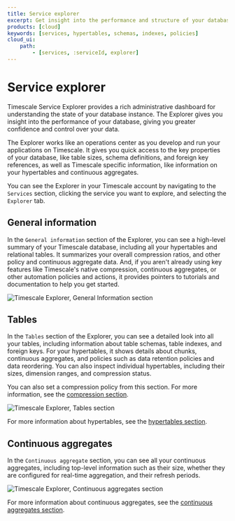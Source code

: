 ```yaml
---
title: Service explorer
excerpt: Get insight into the performance and structure of your database
products: [cloud]
keywords: [services, hypertables, schemas, indexes, policies]
cloud_ui:
    path:
        - [services, :serviceId, explorer]
---
```


# Service explorer

Timescale Service Explorer provides a rich administrative dashboard for
understanding the state of your database instance. The Explorer gives you
insight into the performance of your database, giving you greater confidence and
control over your data.

The Explorer works like an operations center as you develop and run your
applications on Timescale. It gives you quick access to the key properties of
your database, like table sizes, schema definitions, and foreign key references,
as well as Timescale specific information, like information on your hypertables
and continuous aggregates.

You can see the Explorer in your Timescale account by navigating to
the `Services` section, clicking the service you want to explore, and selecting
the `Explorer` tab.

## General information

In the `General information` section of the Explorer, you can see a high-level
summary of your Timescale database, including all your hypertables and
relational tables. It summarizes your overall compression ratios, and other
policy and continuous aggregate data. And, if you aren't already using key
features like Timescale's native compression, continuous aggregates, or other
automation policies and actions, it provides pointers to tutorials and
documentation to help you get started.

<img class="main-content__illustration"
src="https://s3.amazonaws.com/assets.timescale.com/docs/images/tsc-explorer.png"
alt="Timescale Explorer, General Information section"/>

## Tables

In the `Tables` section of the Explorer, you can see a detailed look into all
your tables, including information about table schemas, table indexes, and
foreign keys. For your hypertables, it shows details about chunks, continuous
aggregates, and policies such as data retention policies and data reordering.
You can also inspect individual hypertables, including their sizes, dimension
ranges, and compression status.

You can also set a compression policy from this section. For more information,
see the
[compression section][set-compression].

<img
class="main-content__illustration"
src="https://s3.amazonaws.com/assets.timescale.com/docs/images/tsc-explorer-tables.png"
alt="Timescale Explorer, Tables section"
/>

For more information about hypertables, see the
[hypertables section][hypertables].

## Continuous aggregates

In the `Continuous aggregate` section, you can see all your continuous
aggregates, including top-level information such as their size, whether they are
configured for real-time aggregation, and their refresh periods.

<img
class="main-content__illustration"
src="https://s3.amazonaws.com/assets.timescale.com/docs/images/tsc-explorer-caggs.png"
alt="Timescale Explorer, Continuous aggregates section"
/>

For more information about continuous aggregates, see the
[continuous aggregates section][caggs].

[caggs]: /use-timescale/:currentVersion:/continuous-aggregates/
[set-compression]: /use-timescale/:currentVersion:/compression/
[hypertables]: /use-timescale/:currentVersion:/hypertables/
